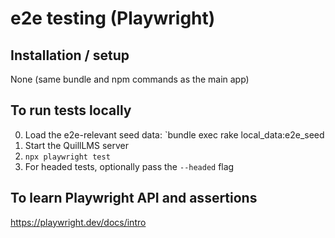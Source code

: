 # e2e testing (Playwright)

## Installation / setup

None (same bundle and npm commands as the main app)

## To run tests locally

0. Load the e2e-relevant seed data: `bundle exec rake local_data:e2e_seed
1. Start the QuillLMS server
2. `npx playwright test`
3. For headed tests, optionally pass the `--headed` flag

## To learn Playwright API and assertions

https://playwright.dev/docs/intro
